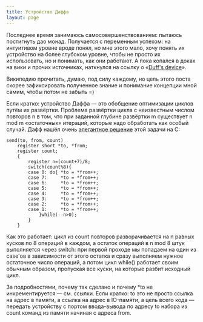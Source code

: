 ```yaml
---
title: Устройство Даффа
layout: page 
---
```

Последнее время занимаюсь самосовершенствованием: пытаюсь постигнуть дао монад. Получается с переменным успехом: на интуитивом уровне вроде понял, но мне этого мало, хочу понять их устройство на более глубоком уровне, чтобы не просто их использовать, но и понимать, как они работают. А пока копался в доках на вики и прочих источниках, наткнулся на ссылку о «[Duff's device](http://ru.wikipedia.org/wiki/%D0%A3%D1%81%D1%82%D1%80%D0%BE%D0%B9%D1%81%D1%82%D0%B2%D0%BE_%D0%94%D0%B0%D1%84%D1%84%D0%B0)».

Википедию прочитать, думаю, под силу каждому, но цель этого поста скорее зафиксировать полученное знание и понимание концепции мной самим, чтобы потом не забыть =)

Если кратко: устройство Даффа — это обобщение оптимизации циклов путём их развёртки. Проблема развёртки цикла с неизвестным числом повторов n в том, что при заданной глубине развёртки m существует n mod m «остаточных» итераций, которые надо обработать как особый случай. Дафф нашёл очень [элегантное решение](http://www.lysator.liu.se/c/duffs-device.html) этой задачи на C:
    
    send(to, from, count)
    	register short *to, *from;
    	register count;
    	{
    		register n=(count+7)/8;
    		switch(count%8){
    		case 0:	do{	*to = *from++;
    		case 7:		*to = *from++;
    		case 6:		*to = *from++;
    		case 5:		*to = *from++;
    		case 4:		*to = *from++;
    		case 3:		*to = *from++;
    		case 2:		*to = *from++;
    		case 1:		*to = *from++;
    			}while(--n>0);
    		}
    	}

Как это работает: цикл из count повторов разворачивается на n равных кусков по 8 операций в каждом, а остаток операций в n mod 8 штук выполняется через switch: при первой проходе мы попадаем на один из case'ов в зависимости от этого остатка и сразу выполняем нужное остаточное число операций, а потом цикл while() работает своим обычным образом, пропуская все куски, на которые разбит исходный цикл.

За подробностями, почему так сделано и почему *to не инкрементируется — см. ссылки. Если кратко: to это не просто ссылка на адрес в памяти, а ссылка на адрес в IO-памяти, а цель всего кода — передать устройству с портом ввода-вывода по адресу to набора из count команд из памяти начиная с адреса from.
